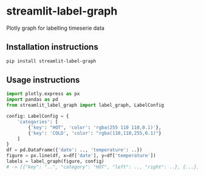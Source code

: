 # streamlit-label-graph

Plotly graph for labelling timeserie data

## Installation instructions 

```sh
pip install streamlit-label-graph
```

## Usage instructions

```python
import plotly.express as px
import pandas as pd
from streamlit_label_graph import label_graph, LabelConfig

config: LabelConfig = {
    'categories': [
        {'key': "HOT", 'color': 'rgba(255 110 110,0.1)'},
        {'key': 'COLD', 'color': "rgba(110,110,255,0.1)"}
    ]
}
df = pd.DataFrame({'date': .., 'temperature': ..})
figure = px.line(df, x=df['date'], y=df['temperature'])
labels = label_graph(figure, config)
# -> [{"key": "..", "category": "HOT", "left": .., "right": ..}, {...}]
